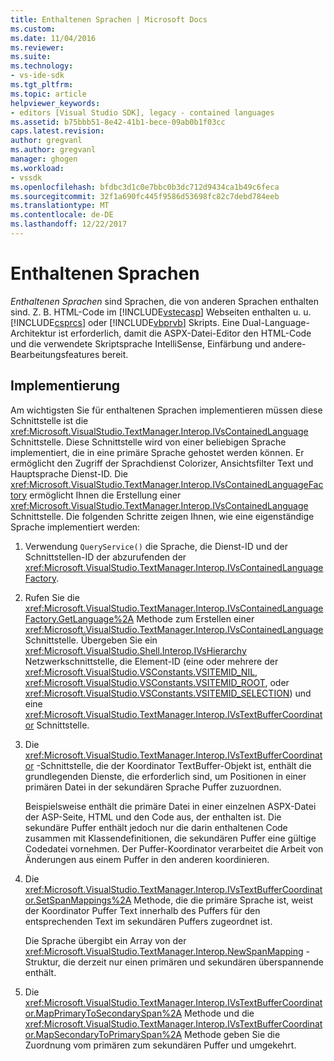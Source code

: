 ```yaml
---
title: Enthaltenen Sprachen | Microsoft Docs
ms.custom: 
ms.date: 11/04/2016
ms.reviewer: 
ms.suite: 
ms.technology:
- vs-ide-sdk
ms.tgt_pltfrm: 
ms.topic: article
helpviewer_keywords:
- editors [Visual Studio SDK], legacy - contained languages
ms.assetid: b75bbb51-8e42-41b1-bece-09ab0b1f03cc
caps.latest.revision: 
author: gregvanl
ms.author: gregvanl
manager: ghogen
ms.workload:
- vssdk
ms.openlocfilehash: bfdbc3d1c0e7bbc0b3dc712d9434ca1b49c6feca
ms.sourcegitcommit: 32f1a690fc445f9586d53698fc82c7debd784eeb
ms.translationtype: MT
ms.contentlocale: de-DE
ms.lasthandoff: 12/22/2017
---
```

# <a name="contained-languages"></a>Enthaltenen Sprachen
*Enthaltenen Sprachen* sind Sprachen, die von anderen Sprachen enthalten sind. Z. B. HTML-Code im [!INCLUDE[vstecasp](../code-quality/includes/vstecasp_md.md)] Webseiten enthalten u. u. [!INCLUDE[csprcs](../data-tools/includes/csprcs_md.md)] oder [!INCLUDE[vbprvb](../code-quality/includes/vbprvb_md.md)] Skripts. Eine Dual-Language-Architektur ist erforderlich, damit die ASPX-Datei-Editor den HTML-Code und die verwendete Skriptsprache IntelliSense, Einfärbung und andere-Bearbeitungsfeatures bereit.  
  
## <a name="implementation"></a>Implementierung  
 Am wichtigsten Sie für enthaltenen Sprachen implementieren müssen diese Schnittstelle ist die <xref:Microsoft.VisualStudio.TextManager.Interop.IVsContainedLanguage> Schnittstelle. Diese Schnittstelle wird von einer beliebigen Sprache implementiert, die in eine primäre Sprache gehostet werden können. Er ermöglicht den Zugriff der Sprachdienst Colorizer, Ansichtsfilter Text und Hauptsprache Dienst-ID. Die <xref:Microsoft.VisualStudio.TextManager.Interop.IVsContainedLanguageFactory> ermöglicht Ihnen die Erstellung einer <xref:Microsoft.VisualStudio.TextManager.Interop.IVsContainedLanguage> Schnittstelle. Die folgenden Schritte zeigen Ihnen, wie eine eigenständige Sprache implementiert werden:  
  
1.  Verwendung `QueryService()` die Sprache, die Dienst-ID und der Schnittstellen-ID der abzurufenden der <xref:Microsoft.VisualStudio.TextManager.Interop.IVsContainedLanguageFactory>.  
  
2.  Rufen Sie die <xref:Microsoft.VisualStudio.TextManager.Interop.IVsContainedLanguageFactory.GetLanguage%2A> Methode zum Erstellen einer <xref:Microsoft.VisualStudio.TextManager.Interop.IVsContainedLanguage> Schnittstelle. Übergeben Sie ein <xref:Microsoft.VisualStudio.Shell.Interop.IVsHierarchy> Netzwerkschnittstelle, die Element-ID (eine oder mehrere der <xref:Microsoft.VisualStudio.VSConstants.VSITEMID_NIL>, <xref:Microsoft.VisualStudio.VSConstants.VSITEMID_ROOT>, oder <xref:Microsoft.VisualStudio.VSConstants.VSITEMID_SELECTION>) und eine <xref:Microsoft.VisualStudio.TextManager.Interop.IVsTextBufferCoordinator> Schnittstelle.  
  
3.  Die <xref:Microsoft.VisualStudio.TextManager.Interop.IVsTextBufferCoordinator> -Schnittstelle, die der Koordinator TextBuffer-Objekt ist, enthält die grundlegenden Dienste, die erforderlich sind, um Positionen in einer primären Datei in der sekundären Sprache Puffer zuzuordnen.  
  
     Beispielsweise enthält die primäre Datei in einer einzelnen ASPX-Datei der ASP-Seite, HTML und den Code aus, der enthalten ist. Die sekundäre Puffer enthält jedoch nur die darin enthaltenen Code zusammen mit Klassendefinitionen, die sekundären Puffer eine gültige Codedatei vornehmen. Der Puffer-Koordinator verarbeitet die Arbeit von Änderungen aus einem Puffer in den anderen koordinieren.  
  
4.  Die <xref:Microsoft.VisualStudio.TextManager.Interop.IVsTextBufferCoordinator.SetSpanMappings%2A> Methode, die die primäre Sprache ist, weist der Koordinator Puffer Text innerhalb des Puffers für den entsprechenden Text im sekundären Puffers zugeordnet ist.  
  
     Die Sprache übergibt ein Array von der <xref:Microsoft.VisualStudio.TextManager.Interop.NewSpanMapping> -Struktur, die derzeit nur einen primären und sekundären überspannende enthält.  
  
5.  Die <xref:Microsoft.VisualStudio.TextManager.Interop.IVsTextBufferCoordinator.MapPrimaryToSecondarySpan%2A> Methode und die <xref:Microsoft.VisualStudio.TextManager.Interop.IVsTextBufferCoordinator.MapSecondaryToPrimarySpan%2A> Methode geben Sie die Zuordnung vom primären zum sekundären Puffer und umgekehrt.